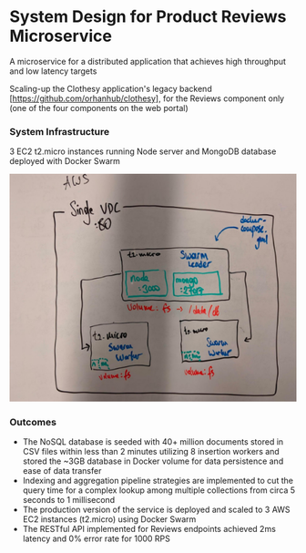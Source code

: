 # System Design for Product Reviews Microservice

A microservice for a distributed application that achieves high throughput and low latency targets

Scaling-up the Clothesy application's legacy backend [https://github.com/orhanhub/clothesy], for the Reviews component only (one of the four components on the web portal)

### System Infrastructure
3 EC2 t2.micro instances running Node server and MongoDB database deployed with Docker Swarm

![](System.png)

### Outcomes

* The NoSQL database is seeded with 40+ million documents stored in CSV files within less than 2 minutes utilizing 8 insertion workers and stored the ~3GB database in Docker volume for data persistence and ease of data transfer
* Indexing and aggregation pipeline strategies are implemented to cut the query time for a complex lookup among multiple
collections from circa 5 seconds to 1 millisecond
* The production version of the service is deployed and scaled to 3 AWS EC2 instances (t2.micro) using Docker Swarm
* The RESTful API implemented for Reviews endpoints achieved 2ms latency and 0% error rate for 1000 RPS
